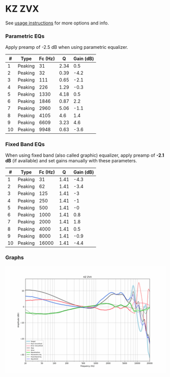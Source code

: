 # KZ ZVX
See [usage instructions](https://github.com/jaakkopasanen/AutoEq#usage) for more options and info.

### Parametric EQs
Apply preamp of -2.5 dB when using parametric equalizer.

|   # | Type    |   Fc (Hz) |    Q |   Gain (dB) |
|-----|---------|-----------|------|-------------|
|   1 | Peaking |        31 | 2.34 |         0.5 |
|   2 | Peaking |        32 | 0.39 |        -4.2 |
|   3 | Peaking |       111 | 0.65 |        -2.1 |
|   4 | Peaking |       226 | 1.29 |        -0.3 |
|   5 | Peaking |      1330 | 4.18 |         0.5 |
|   6 | Peaking |      1846 | 0.87 |         2.2 |
|   7 | Peaking |      2960 | 5.06 |        -1.1 |
|   8 | Peaking |      4105 | 4.6  |         1.4 |
|   9 | Peaking |      6609 | 3.23 |         4.6 |
|  10 | Peaking |      9948 | 0.63 |        -3.6 |

### Fixed Band EQs
When using fixed band (also called graphic) equalizer, apply preamp of **-2.1 dB** (if available) and set gains manually with these parameters.

|   # | Type    |   Fc (Hz) |    Q |   Gain (dB) |
|-----|---------|-----------|------|-------------|
|   1 | Peaking |        31 | 1.41 |        -4.3 |
|   2 | Peaking |        62 | 1.41 |        -3.4 |
|   3 | Peaking |       125 | 1.41 |        -3   |
|   4 | Peaking |       250 | 1.41 |        -1   |
|   5 | Peaking |       500 | 1.41 |        -0   |
|   6 | Peaking |      1000 | 1.41 |         0.8 |
|   7 | Peaking |      2000 | 1.41 |         1.8 |
|   8 | Peaking |      4000 | 1.41 |         0.5 |
|   9 | Peaking |      8000 | 1.41 |        -0.9 |
|  10 | Peaking |     16000 | 1.41 |        -4.4 |

### Graphs
![](./KZ%20ZVX.png)
